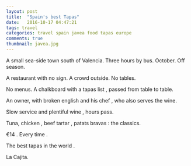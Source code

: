 ```yaml
---
layout: post
title:  "Spain's best Tapas"
date:   2016-10-17 04:47:21
tags: travel
categories: travel spain javea food tapas europe
comments: true
thumbnail: javea.jpg
---
```



A small sea-side town south of Valencia. Three hours by bus. October. Off season.

A restaurant with no sign. A crowd outside. No tables.

No menus. A chalkboard with a tapas list , passed from table to table.

An owner, with broken english and his chef , who also serves the wine.

Slow service and plentiful wine , hours pass.

Tuna, chicken , beef tartar , patats bravas : the classics.

€14 . Every time .

The best tapas in the world .

La Cajita.
